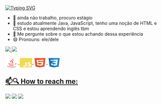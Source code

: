 [![Typing SVG](https://readme-typing-svg.demolab.com?font=Fira+Code&weight=600&size=25&pause=1000&color=36BCF7FF&random=false&width=435&height=40&lines=Ol%C3%A1%2C+eu+sou+o+Gaby+Dian!+%F0%9F%91%BE%F0%9F%93%9A%F0%9F%92%99)](https://git.io/typing-svg)


- 🔭 ainda não trabalho, procuro estágio
- 🌱 estudo atualmente Java, JavaScript, tenho uma noção de HTML e CSS e estou aprendendo inglês tbm
- 💬 Me pergunte sobre o que estou achando dessa experiência
- 😄 Pronouns: ele/dele

<div>
<a href="https://github.com/gabydian">
<img height= "180em" src="https://github-readme-stats.vercel.app/api?username=gabydian&show_icons=true&theme=dark&include_all_commits=true%count_private=true"/>
<img height= "180em" src="https://github-readme-stats.vercel.app/api/top-langs/?username=gabydian&layout=compact&langs_count=16&theme=dark"/>
</div>

<div style="display: inline_block"><br>
   <img align="center" alt="Gaby-Java" height="30" width="40" src="https://raw.githubusercontent.com/devicons/devicon/master/icons/java/java-plain.svg">
  <img align="center" alt="Gaby-Js" height="30" width="40" src="https://raw.githubusercontent.com/devicons/devicon/master/icons/javascript/javascript-plain.svg">
    <img align="center" alt="Gaby-HTML" height="30" width="40" src="https://raw.githubusercontent.com/devicons/devicon/master/icons/html5/html5-original.svg">
      <img align="center" alt="Gaby-CSS" height="30" width="40" src="https://raw.githubusercontent.com/devicons/devicon/master/icons/css3/css3-original.svg">


</div>

##
 <h2>📫🔍 How to reach me:</h2>
<div>
<a href="https://www.linkedin.com/in/gabriel-dian-de-oliveira-17b6001a5/"><img src="https://img.shields.io/badge/linkedin-%230077B5.svg?style=for-the-badge&logo=linkedin&logoColor=white"></a>
<a href="https://twitter.com/GabyDian01"><img src="https://img.shields.io/badge/X-%23000000.svg?style=for-the-badge&logo=X&logoColor=white"></a>
<a href="https://www.instagram.com/gabriel.oliveira2.4/"><img src="https://img.shields.io/badge/Instagram-%23E4405F.svg?style=for-the-badge&logo=Instagram&logoColor=white"></a>
</div>
